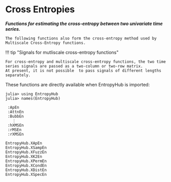 # Cross Entropies

__*Functions for estimating the cross-entropy between two univariate time series.*__

`The following functions also form the cross-entropy method used by Multiscale Cross-Entropy functions.`


!!! tip "Signals for mutliscale cross-entropy functions"

    For cross-entropy and multiscale cross-entropy functions, the two time series signals are passed as a two-column or two-row matrix. 
    At present, it is not possible  to pass signals of different lengths separately. 


These functions are directly available when EntropyHub is imported:

```
julia> using EntropyHub
julia> names(EntropyHub)
```
```
 :ApEn
 :AttnEn
 :BubbEn
   ⋮
 :hXMSEn
 :rMSEn
 :rXMSEn
```

```@docs
EntropyHub.XApEn
EntropyHub.XSampEn
EntropyHub.XFuzzEn
EntropyHub.XK2En
EntropyHub.XPermEn
EntropyHub.XCondEn
EntropyHub.XDistEn
EntropyHub.XSpecEn
```